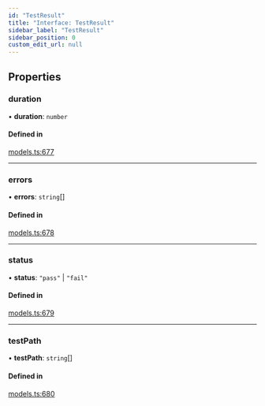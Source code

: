 ```yaml
---
id: "TestResult"
title: "Interface: TestResult"
sidebar_label: "TestResult"
sidebar_position: 0
custom_edit_url: null
---
```


## Properties

### duration

• **duration**: `number`

#### Defined in

[models.ts:677](https://github.com/live-codes/livecodes/blob/0b19ad3/src/lib/models.ts#L677)

___

### errors

• **errors**: `string`[]

#### Defined in

[models.ts:678](https://github.com/live-codes/livecodes/blob/0b19ad3/src/lib/models.ts#L678)

___

### status

• **status**: ``"pass"`` \| ``"fail"``

#### Defined in

[models.ts:679](https://github.com/live-codes/livecodes/blob/0b19ad3/src/lib/models.ts#L679)

___

### testPath

• **testPath**: `string`[]

#### Defined in

[models.ts:680](https://github.com/live-codes/livecodes/blob/0b19ad3/src/lib/models.ts#L680)
